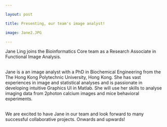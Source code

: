 ```yaml
---

layout: post

title: Presenting, our team's image analyst! 

image: Jane2.JPG

---
```


Jane Ling joins the Bioinformatics Core team as a Research Associate in Functional Image Analysis.
<br><br>

Jane is a an image analyst with a PhD in Biochemical Engineering from the The Hong Kong Polytechnic University, Hong Kong. 
She has vast experiences in image and statistical analyses and is passionate in developing intuitive Graphics UI in Matlab. 
She will use her skills to analyse imaging data from 2photon calcium images and mice behavioral experiments. 
<br><br>

We are excited to have Jane in our team and look forward to many successful collaborative projects. Onwards and upwards! 
